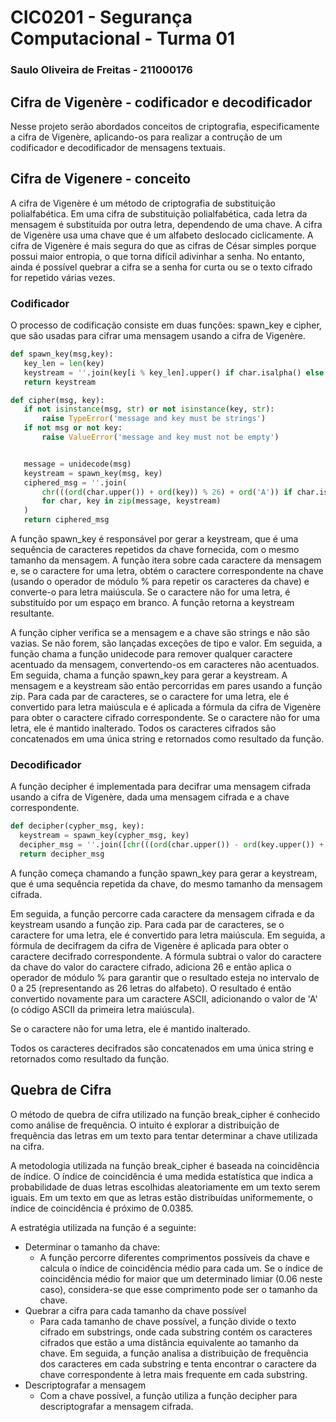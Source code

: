 # CIC0201 - Segurança Computacional - Turma 01

### Saulo Oliveira de Freitas - 211000176

## Cifra de Vigenère - codificador e decodificador

Nesse projeto serão abordados conceitos de criptografia, especificamente a cifra de Vigenère, aplicando-os para realizar a contrução de um codificador e decodificador de mensagens textuais.

## Cifra de Vigenere - conceito

A cifra de Vigenère é um método de criptografia de substituição polialfabética. Em uma cifra de substituição polialfabética, cada letra da mensagem é substituída por outra letra, dependendo de uma chave. A cifra de Vigenère usa uma chave que é um alfabeto deslocado ciclicamente. A cifra de Vigenère é mais segura do que as cifras de César simples porque possui maior entropia, o que torna difícil adivinhar a senha. No entanto, ainda é possível quebrar a cifra se a senha for curta ou se o texto cifrado for repetido várias vezes.

### Codificador  
O processo de codificação consiste em duas funções: spawn_key e cipher, que são usadas para cifrar uma mensagem usando a cifra de Vigenère.
 
 ```python
def spawn_key(msg,key):
    key_len = len(key)
    keystream = ''.join(key[i % key_len].upper() if char.isalpha() else ' ' for i, char in enumerate(msg))
    return keystream

def cipher(msg, key):
    if not isinstance(msg, str) or not isinstance(key, str):
        raise TypeError('message and key must be strings')
    if not msg or not key:
        raise ValueError('message and key must not be empty')


    message = unidecode(msg)
    keystream = spawn_key(msg, key)
    ciphered_msg = ''.join(
        chr(((ord(char.upper()) + ord(key)) % 26) + ord('A')) if char.isalpha() else char
        for char, key in zip(message, keystream)
    )
    return ciphered_msg
```

A função spawn_key é responsável por gerar a keystream, que é uma sequência de caracteres repetidos da chave fornecida, com o mesmo tamanho da mensagem. A função itera sobre cada caractere da mensagem e, se o caractere for uma letra, obtém o caractere correspondente na chave (usando o operador de módulo % para repetir os caracteres da chave) e converte-o para letra maiúscula. Se o caractere não for uma letra, é substituído por um espaço em branco. A função retorna a keystream resultante.

A função cipher verifica se a mensagem e a chave são strings e não são vazias. Se não forem, são lançadas exceções de tipo e valor. Em seguida, a função chama a função unidecode para remover qualquer caractere acentuado da mensagem, convertendo-os em caracteres não acentuados. Em seguida, chama a função spawn_key para gerar a keystream. A mensagem e a keystream são então percorridas em pares usando a função zip. Para cada par de caracteres, se o caractere for uma letra, ele é convertido para letra maiúscula e é aplicada a fórmula da cifra de Vigenère para obter o caractere cifrado correspondente. Se o caractere não for uma letra, ele é mantido inalterado. Todos os caracteres cifrados são concatenados em uma única string e retornados como resultado da função.

### Decodificador
  
A função decipher é implementada para decifrar uma mensagem cifrada usando a cifra de Vigenère, dada uma mensagem cifrada e a chave correspondente.

  ```python
  def decipher(cypher_msg, key):
    keystream = spawn_key(cypher_msg, key)
    decipher_msg = ''.join([chr(((ord(char.upper()) - ord(key.upper()) + 26) % 26) + ord('A')) if char.isalpha() else char for char, key in zip(cypher_msg, keystream)])
    return decipher_msg

  ```

A função começa chamando a função spawn_key para gerar a keystream, que é uma sequência repetida da chave, do mesmo tamanho da mensagem cifrada.

Em seguida, a função percorre cada caractere da mensagem cifrada e da keystream usando a função zip. Para cada par de caracteres, se o caractere for uma letra, ele é convertido para letra maiúscula. Em seguida, a fórmula de decifragem da cifra de Vigenère é aplicada para obter o caractere decifrado correspondente. A fórmula subtrai o valor do caractere da chave do valor do caractere cifrado, adiciona 26 e então aplica o operador de módulo % para garantir que o resultado esteja no intervalo de 0 a 25 (representando as 26 letras do alfabeto). O resultado é então convertido novamente para um caractere ASCII, adicionando o valor de 'A' (o código ASCII da primeira letra maiúscula).

Se o caractere não for uma letra, ele é mantido inalterado.

Todos os caracteres decifrados são concatenados em uma única string e retornados como resultado da função.

## Quebra de Cifra

O método de quebra de cifra utilizado na função break_cipher é conhecido como análise de frequência. O intuito é explorar a distribuição de frequência das letras em um texto para tentar determinar a chave utilizada na cifra.

A metodologia utilizada na função break_cipher é baseada na coincidência de índice. O índice de coincidência é uma medida estatística que indica a probabilidade de duas letras escolhidas aleatoriamente em um texto serem iguais. Em um texto em que as letras estão distribuídas uniformemente, o índice de coincidência é próximo de 0.0385.

A estratégia utilizada na função é a seguinte:
 - Determinar o tamanho da chave:
   - A função percorre diferentes comprimentos possíveis da chave e calcula o índice de coincidência médio para cada um. Se o índice de coincidência médio for maior que um determinado limiar (0.06 neste caso), considera-se que esse comprimento pode ser o tamanho da chave.
 - Quebrar a cifra para cada tamanho da chave possível
   - Para cada tamanho de chave possível, a função divide o texto cifrado em substrings, onde cada substring contém os caracteres cifrados que estão a uma distância equivalente ao tamanho da chave. Em seguida, a função analisa a distribuição de frequência dos caracteres em cada substring e tenta encontrar o caractere da chave correspondente à letra mais frequente em cada substring.
 - Descriptografar a mensagem
   -  Com a chave possível, a função utiliza a função decipher para descriptografar a mensagem cifrada.

